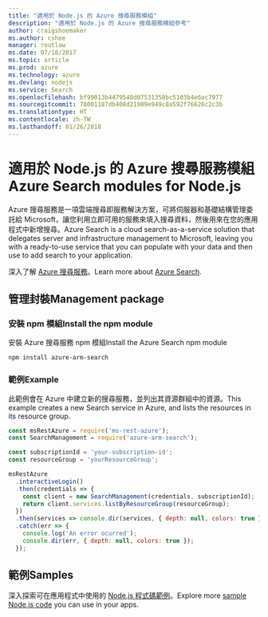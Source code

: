 ```yaml
---
title: "適用於 Node.js 的 Azure 搜尋服務模組"
description: "適用於 Node.js 的 Azure 搜尋服務模組參考"
author: craigshoemaker
ms.author: cshoe
manager: routlaw
ms.date: 07/18/2017
ms.topic: article
ms.prod: azure
ms.technology: azure
ms.devlang: nodejs
ms.service: Search
ms.openlocfilehash: bf99013b4479548d07531358bc5103b4e6ac7977
ms.sourcegitcommit: 78001187db408d21909e949c8a592f76626c2c3b
ms.translationtype: HT
ms.contentlocale: zh-TW
ms.lasthandoff: 01/26/2018
---
```

# <a name="azure-search-modules-for-nodejs"></a><span data-ttu-id="bf0e1-103">適用於 Node.js 的 Azure 搜尋服務模組</span><span class="sxs-lookup"><span data-stu-id="bf0e1-103">Azure Search modules for Node.js</span></span>

<span data-ttu-id="bf0e1-104">Azure 搜尋服務是一項雲端搜尋即服務解決方案，可將伺服器和基礎結構管理委託給 Microsoft，讓您利用立即可用的服務來填入搜尋資料，然後用來在您的應用程式中新增搜尋。</span><span class="sxs-lookup"><span data-stu-id="bf0e1-104">Azure Search is a cloud search-as-a-service solution that delegates server and infrastructure management to Microsoft, leaving you with a ready-to-use service that you can populate with your data and then use to add search to your application.</span></span>

<span data-ttu-id="bf0e1-105">深入了解 [Azure 搜尋服務](https://docs.microsoft.com/azure/search/search-what-is-azure-search)。</span><span class="sxs-lookup"><span data-stu-id="bf0e1-105">Learn more about [Azure Search](https://docs.microsoft.com/azure/search/search-what-is-azure-search).</span></span>

## <a name="management-package"></a><span data-ttu-id="bf0e1-106">管理封裝</span><span class="sxs-lookup"><span data-stu-id="bf0e1-106">Management package</span></span>

### <a name="install-the-npm-module"></a><span data-ttu-id="bf0e1-107">安裝 npm 模組</span><span class="sxs-lookup"><span data-stu-id="bf0e1-107">Install the npm module</span></span>

<span data-ttu-id="bf0e1-108">安裝 Azure 搜尋服務 npm 模組</span><span class="sxs-lookup"><span data-stu-id="bf0e1-108">Install the Azure Search npm module</span></span>

```bash
npm install azure-arm-search
```

### <a name="example"></a><span data-ttu-id="bf0e1-109">範例</span><span class="sxs-lookup"><span data-stu-id="bf0e1-109">Example</span></span>

<span data-ttu-id="bf0e1-110">此範例會在 Azure 中建立新的搜尋服務，並列出其資源群組中的資源。</span><span class="sxs-lookup"><span data-stu-id="bf0e1-110">This example creates a new Search service in Azure, and lists the resources in its resource group.</span></span>

```javascript
const msRestAzure = require('ms-rest-azure');
const SearchManagement = require('azure-arm-search');

const subscriptionId = 'your-subscription-id';
const resourceGroup = 'yourResourceGroup';

msRestAzure
  .interactiveLogin()
  .then(credentials => {
    const client = new SearchManagement(credentials, subscriptionId);
    return client.services.listByResourceGroup(resourceGroup);
  })
  .then(services => console.dir(services, { depth: null, colors: true }))
  .catch(err => {
    console.log('An error ocurred');
    console.dir(err, { depth: null, colors: true });
  });
```

## <a name="samples"></a><span data-ttu-id="bf0e1-111">範例</span><span class="sxs-lookup"><span data-stu-id="bf0e1-111">Samples</span></span>

<span data-ttu-id="bf0e1-112">深入探索可在應用程式中使用的 [Node.js 程式碼範例](https://azure.microsoft.com/resources/samples/?platform=nodejs)。</span><span class="sxs-lookup"><span data-stu-id="bf0e1-112">Explore more [sample Node.js code](https://azure.microsoft.com/resources/samples/?platform=nodejs) you can use in your apps.</span></span>
